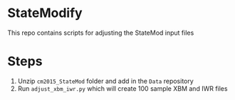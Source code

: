 # StateModify
This repo contains scripts for adjusting the StateMod input files

# Steps
1. Unzip `cm2015_StateMod` folder and add in the `Data` repository
2. Run `adjust_xbm_iwr.py` which will create 100 sample XBM and IWR files 
